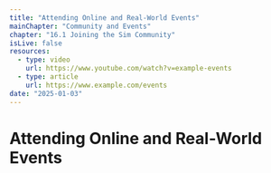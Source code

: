 ```yaml
---
title: "Attending Online and Real-World Events"
mainChapter: "Community and Events"
chapter: "16.1 Joining the Sim Community"
isLive: false
resources:
  - type: video
    url: https://www.youtube.com/watch?v=example-events
  - type: article
    url: https://www.example.com/events
date: "2025-01-03"
---
```


# Attending Online and Real-World Events

